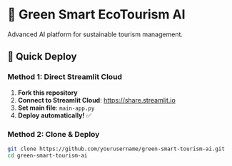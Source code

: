 # 🌱 Green Smart EcoTourism AI

Advanced AI platform for sustainable tourism management.

## 🚀 Quick Deploy

### Method 1: Direct Streamlit Cloud
1. **Fork this repository**
2. **Connect to Streamlit Cloud**: https://share.streamlit.io
3. **Set main file**: `main-app.py`
4. **Deploy automatically!** ✅

### Method 2: Clone & Deploy
```bash
git clone https://github.com/yourusername/green-smart-tourism-ai.git
cd green-smart-tourism-ai

